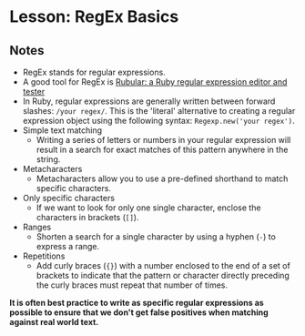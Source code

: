 # Lesson: RegEx Basics

## Notes

- RegEx stands for regular expressions.
- A good tool for RegEx is [Rubular: a Ruby regular expression editor and tester](http://rubular.com/)
- In Ruby, regular expressions are generally written between forward slashes: `/your regex/`. This is the 'literal' alternative to creating a regular expression object using the following syntax: `Regexp.new('your regex')`.
- Simple text matching
  - Writing a series of letters or numbers in your regular expression will result in a search for exact matches of this pattern anywhere in the string.
- Metacharacters
  - Metacharacters allow you to use a pre-defined shorthand to match specific characters.
- Only specific characters
  - If we want to look for only one single character, enclose the characters in brackets (`[]`).
- Ranges
  - Shorten a search for a single character by using a hyphen (`-`) to express a range.
- Repetitions
  - Add curly braces (`{}`) with a number enclosed to the end of a set of brackets to indicate that the pattern or character directly preceding the curly braces must repeat that number of times.

**It is often best practice to write as specific regular expressions as possible to ensure that we don't get false positives when matching against real world text.**
